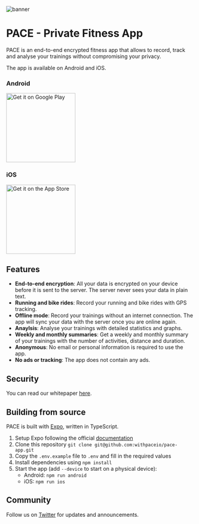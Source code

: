 ![banner](https://github.com/remyd/pace-app/assets/574977/0ff2fbb9-9eff-49d5-8a89-a35f21c02aa0)

# PACE - Private Fitness App

PACE is an end-to-end encrypted fitness app that allows to record, track and analyse your trainings without compromising your privacy.

The app is available on Android and iOS.

### Android

<a href="https://play.google.com/store/apps/details?id=io.withpace.pace">
  <img width="185" alt="Get it on Google Play" src="https://play.google.com/intl/en_us/badges/images/generic/en-play-badge.png">
</a>

### iOS

<a href="https://apps.apple.com/app/pace-privacy/id6444367013">
  <img width="185" alt="Get it on the App Store" src="https://github.com/remyd/pace-app/assets/574977/bc4cfb37-dd70-4ef7-a9ba-075455a13b6f">
</a>

## Features

- **End-to-end encryption**: All your data is encrypted on your device before it is sent to the server. The server never sees your data in plain text.
- **Running and bike rides**: Record your running and bike rides with GPS tracking.
- **Offline mode**: Record your trainings without an internet connection. The app will sync your data with the server once you are online again.
- **Anaylsis**: Analyse your trainings with detailed statistics and graphs.
- **Weekly and monthly summaries**: Get a weekly and monthly summary of your trainings with the number of activities, distance and duration.
- **Anonymous**: No email or personal information is required to use the app.
- **No ads or tracking**: The app does not contain any ads.

## Security

You can read our whitepaper [here](https://withpace.io/pace-whitepaper.pdf).

## Building from source

PACE is built with [Expo](https://expo.io/), written in TypeScript.

1. Setup Expo following the official [documentation](https://docs.expo.io/get-started/installation/)
2. Clone this repository `git clone git@github.com:withpaceio/pace-app.git`
3. Copy the `.env.example` file to `.env` and fill in the required values
4. Install dependencies using `npm install`
5. Start the app (add `--device` to start on a physical device):
   - Android: `npm run android`
   - iOS: `npm run ios`

## Community

Follow us on [Twitter](https://twitter.com/withpaceio) for updates and announcements.
